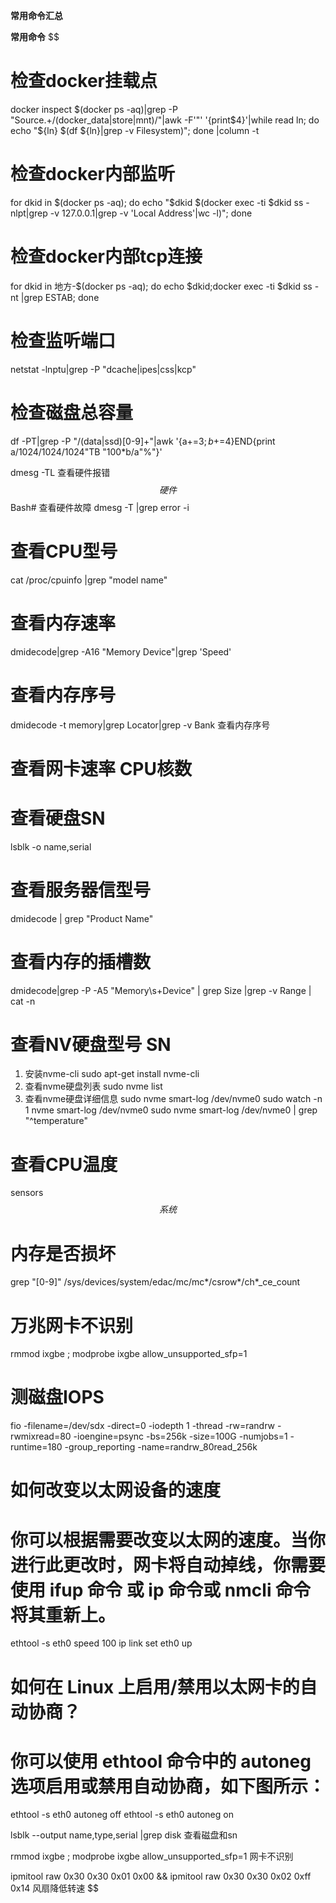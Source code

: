 **常用命令汇总**

**常用命令**
$$
# 检查docker挂载点
docker inspect $(docker ps -aq)|grep -P "Source.+/(docker_data|store|mnt)/"|awk -F'"' '{print$4}'|while read ln; do echo "${ln} $(df ${ln}|grep -v Filesystem)"; done |column -t

# 检查docker内部监听
for dkid in $(docker ps -aq); do echo "$dkid $(docker exec -ti $dkid ss -nlpt|grep -v 127.0.0.1|grep -v 'Local Address'|wc -l)"; done
        
# 检查docker内部tcp连接
for dkid in 地方-$(docker ps -aq); do echo $dkid;docker exec -ti $dkid ss -nt |grep ESTAB; done

# 检查监听端口
netstat -lnptu|grep -P "dcache|ipes|css|kcp"


# 检查磁盘总容量
df -PT|grep -P "/(data|ssd)[0-9]+"|awk '{a+=$3;b+=$4}END{print a/1024/1024/1024"TB    "100*b/a"%"}'


dmesg -TL  查看硬件报错
$$
硬件
$$
Bash# 查看硬件故障
dmesg -T |grep error -i
# 查看CPU型号
cat /proc/cpuinfo |grep "model name"
# 查看内存速率
dmidecode|grep -A16 "Memory Device"|grep 'Speed'
# 查看内存序号
dmidecode -t memory|grep Locator|grep -v Bank 查看内存序号
# 查看网卡速率 CPU核数

# 查看硬盘SN
lsblk -o name,serial
# 查看服务器信型号
dmidecode | grep "Product Name"
# 查看内存的插槽数
dmidecode|grep -P -A5 "Memory\s+Device" | grep Size |grep -v Range | cat -n
# 查看NV硬盘型号 SN 
1. 安装nvme-cli
sudo apt-get install nvme-cli
2. 查看nvme硬盘列表
sudo nvme list
3. 查看nvme硬盘详细信息
sudo nvme smart-log /dev/nvme0
sudo watch -n 1 nvme smart-log /dev/nvme0
sudo nvme smart-log /dev/nvme0 | grep "^temperature"
# 查看CPU温度
sensors
$$
系统
$$
# 内存是否损坏
grep "[0-9]" /sys/devices/system/edac/mc/mc*/csrow*/ch*_ce_count
# 万兆网卡不识别
rmmod ixgbe ; modprobe ixgbe allow_unsupported_sfp=1
# 测磁盘IOPS
fio -filename=/dev/sdx -direct=0 -iodepth 1 -thread -rw=randrw -rwmixread=80 -ioengine=psync -bs=256k -size=100G -numjobs=1 -runtime=180 -group_reporting -name=randrw_80read_256k


# 如何改变以太网设备的速度
# 你可以根据需要改变以太网的速度。当你进行此更改时，网卡将自动掉线，你需要使用 ifup 命令 或 ip 命令或 nmcli 命令将其重新上。

ethtool -s eth0 speed 100
ip link set eth0 up

# 如何在 Linux 上启用/禁用以太网卡的自动协商？
# 你可以使用 ethtool 命令中的 autoneg 选项启用或禁用自动协商，如下图所示：

ethtool -s eth0 autoneg off
ethtool -s eth0 autoneg on



lsblk --output name,type,serial |grep disk   查看磁盘和sn

rmmod ixgbe ; modprobe ixgbe allow_unsupported_sfp=1  网卡不识别 	


ipmitool raw 0x30 0x30 0x01 0x00 && ipmitool raw 0x30 0x30 0x02 0xff 0x14  风扇降低转速
$$
